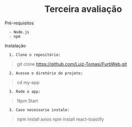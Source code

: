   <h1 style="color: #333; text-align: center;">Terceira avaliação</h1>

Pré-requisitos

      - Node.js 
      - npm 


Instalação

      1. Clone o repositório:

 >git clone https://github.com/Luiz-Tomasi/FurbWeb.git

      2. Acesse o diretório do projeto:

>cd my-app

      3. Rode o app:
>Npm Start


      3. Caso necessario instale:
>npm install axios
>npm install react-toastify
